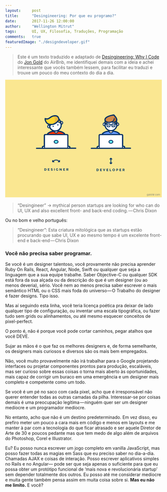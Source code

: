 ```yaml
---
layout:     post
title:      "Desingineering: Por que eu programo?"
date:       2017-11-26 12:00:00
author:     "Wellington Mitrut"
tags:       UI, UX, Filosofia, Traduções, Programação
comments:   true
featuredImage: "./designdeveloper.gif"
---
```



> Este é um texto traduzido e adaptado de [Desingineering: Why I Code](http://jon.gold/2011/12/why-i-code/) do [Jon Gold](https://medium.com/@jongold) do AirBnb, me identifiquei demais com a ideia e achei interessante que vocês também lessem, para facilitar eu traduzi e trouxe um pouco do meu contexto do dia a dia.


![Desginer vs Developer](./designdeveloper.gif)

> “Desingineer” -> mythical person startups are looking for who can do UI, UX and also excellent front- and back-end coding. — Chris Dixon

Ou no bom e velho português:

> “Desingineer”: Esta criatura mitológica que as startups estão procurando que sabe UI, UX e ao mesmo tempo é um excelente front-end e back-end — Chris Dixon

### Você não precisa saber programar.

Se você é um designer talentoso, você provamente não precisa aprender Ruby On Rails, React, Angular, Node, Swift ou qualquer que seja a linguagem que a sua equipe trabalhe. Saber Objective-C ou qualquer SDK está fora da sua alçada ou da descrição do que é um designer (ou ao menos deveria), sério. Você nem ao menos precisa saber escrever o mais semântico HTML ou o CSS mais foda do universo — O Trabalho do designer é fazer designs. Tipo isso.

Mas aí seguindo esta linha, você teria licença poética pra deixar de lado qualquer tipo de configuração, ou inventar uma escala tipográfica, ou fazer tudo sem grids ou alinhamentos, ou até mesmo esquecer conceitos de pixel-perfect.

O ponto é, não é porque você pode cortar caminhos, pegar atalhos que você DEVE.

Sujar as mãos é o que faz os melhores designers e, de forma semelhante, os designers mais curiosos e diversos são os mais bem empregados.

Não, você muito provavelmente não irá trabalhar para o Google projetando interfaces ou projetar componentes prontos para produção, escaláveis, mas ser curioso sobre essas coisas o torna mais aberto às oportunidades, mais capaz de corrigir um buraco em uma emergência e um designer mais completo e competente como um todo.

Se você é um pé no saco com cada pixel, acho que é irresponsável não querer entender todas as outras camadas da pilha. Interessar-se por coisas demais é uma preocupação legítima — ninguém quer ser um designer medíocre e um programador medíocre.

No entanto, acho que não é um destino predeterminado. Em vez disso, eu prefiro meter um pouco a cara mais em código e menos em layouts e me manter à par com a tecnologia do que ficar atrasado e ser aquele Diretor de Arte de 30 e poucos pedante mas que tem medo de algo além de arquivos do Photoshop, Corel e Illustrator.

Eu? Eu posso nunca escrever um jogo completo em vanilla JavaScript, mas posso fazer todas as magias em Sass que eu preciso saber no dia-a-dia. Chamadas AJAX e coisas de interação. Posso escrever aplicativos simples no Rails e no Angular— pode ser que seja apenas o suficiente para que eu possa obter um protótipo funcional de ‘mais nova e revolucionária startup’ sem depender totalmente dos outros. Eu posso até me considerar medíocre e muita gente também pensa assim em muita coisa sobre si. **Mas eu não me limito.** E você?